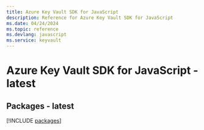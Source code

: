 ```yaml
---
title: Azure Key Vault SDK for JavaScript
description: Reference for Azure Key Vault SDK for JavaScript
ms.date: 04/24/2024
ms.topic: reference
ms.devlang: javascript
ms.service: keyvault
---
```

# Azure Key Vault SDK for JavaScript - latest
## Packages - latest
[!INCLUDE [packages](key-vault-index.md)]